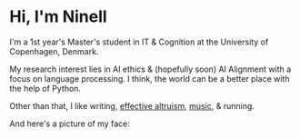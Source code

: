 # Hi, I'm Ninell

I'm a 1st year's Master's student in IT & Cognition at the University of Copenhagen, Denmark. 

My research interest lies in AI ethics & (hopefully soon) AI Alignment with a focus on language processing. I think, the world can be a better place with the help of Python.

Other than that, I like writing, [effective altruism](https://www.effectivealtruism.org/), [music](https://open.spotify.com/user/nellsn?si=4087744fb08f4509), & running.

And here's a picture of my face:
